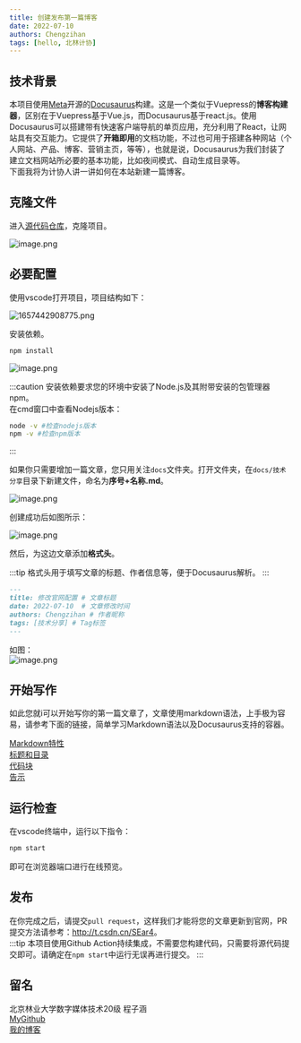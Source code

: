 ```yaml
---
title: 创建发布第一篇博客
date: 2022-07-10
authors: Chengzihan
tags: [hello, 北林计协]
---
```

## 技术背景

本项目使用[Meta](https://about.fb.com/news/2021/10/facebook-company-is-now-meta/)开源的[Docusaurus](https://docusaurus.io/zh-CN/docs/next)构建。这是一个类似于Vuepress的**博客构建器**，区别在于Vuepress基于Vue.js，而Docusaurus基于react.js。使用Docusaurus可以搭建带有快速客户端导航的单页应用，充分利用了React，让网站具有交互能力。它提供了**开箱即用**的文档功能，不过也可用于搭建各种网站（个人网站、产品、博客、营销主页，等等），也就是说，Docusaurus为我们封装了建立文档网站所必要的基本功能，比如夜间模式、自动生成目录等。  
下面我将为计协人讲一讲如何在本站新建一篇博客。  

## 克隆文件

进入[源代码仓库](https://github.com/bljx2022project/bljx_blog)，克隆项目。  

![image.png](https://tva1.sinaimg.cn/large/006SHRs9gy1h41xcxot3rj31hc0os4ak.jpg)  

## 必要配置

使用vscode打开项目，项目结构如下：  

![1657442908775.png](https://tva1.sinaimg.cn/large/006SHRs9gy1h41xfydmspj30p20frn18.jpg)  

安装依赖。  

``` bash
npm install
```

![image.png](https://tva1.sinaimg.cn/large/006SHRs9gy1h41xy3z1yyj30ka05ut9f.jpg)  

:::caution
安装依赖要求您的环境中安装了Node.js及其附带安装的包管理器npm。  
在cmd窗口中查看Nodejs版本：  

``` bash
node -v #检查nodejs版本
npm -v #检查npm版本
```

:::

如果你只需要增加一篇文章，您只用关注`docs`文件夹。打开文件夹，在`docs/技术分享`目录下新建文件，命名为**序号+名称.md**。  

![image.png](https://tva1.sinaimg.cn/large/006SHRs9gy1h41xobik8dj30a705v0tg.jpg)  

创建成功后如图所示：  

![image.png](https://tva1.sinaimg.cn/large/006SHRs9gy1h41xpcuoaej30qt0eradw.jpg)  

然后，为这边文章添加**格式头**。  

:::tip
格式头用于填写文章的标题、作者信息等，便于Docusaurus解析。
:::

``` md title="02.修改官网配置.md"
---
title: 修改官网配置 # 文章标题
date: 2022-07-10  # 文章修改时间
authors: Chengzihan # 作者昵称
tags: [技术分享] # Tag标签
---
```

如图：  
![image.png](https://tva1.sinaimg.cn/large/006SHRs9gy1h41xwmbdynj30pr0awgqp.jpg)  

## 开始写作

如此您就i可以开始写你的第一篇文章了，文章使用markdown语法，上手极为容易，请参考下面的链接，简单学习Markdown语法以及Docusaurus支持的容器。  

[Markdown特性](https://docusaurus.io/zh-CN/docs/next/markdown-features)  
[标题和目录](https://docusaurus.io/zh-CN/docs/next/markdown-features/toc)  
[代码块](https://docusaurus.io/zh-CN/docs/next/markdown-features/code-blocks)  
[告示](https://docusaurus.io/zh-CN/docs/next/markdown-features/admonitions)

## 运行检查

在vscode终端中，运行以下指令：  

``` bash
npm start
```

即可在浏览器端口进行在线预览。

## 发布

在你完成之后，请提交`pull request`，这样我们才能将您的文章更新到官网，PR提交方法请参考：<http://t.csdn.cn/SEar4>。  
:::tip
本项目使用Github Action持续集成，不需要您构建代码，只需要将源代码提交即可。请确定在`npm start`中运行无误再进行提交。
:::

## 留名

北京林业大学数字媒体技术20级 程子涵  
[MyGithub](https://github.com/inannan423)  
[我的博客](https://jetzihan.netlify.app)
